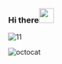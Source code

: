 ### Hi there<img src="https://github.com/KarynaMisnik/KarynaMisnik/assets/96831988/b01ef0a8-b659-4ab8-9c9a-d2b87ef43f22" width="30" height="30"/>





![11](https://github.com/KarynaMisnik/KarynaMisnik/assets/96831988/bb53de26-8e56-4a42-a236-8662c58808e0)



![octocat](https://github.com/KarynaMisnik/KarynaMisnik/assets/96831988/7bdecc47-af08-4614-bc52-1f79a1c83645)
